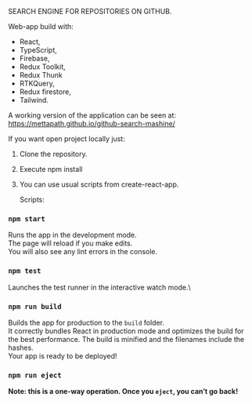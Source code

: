 SEARCH ENGINE FOR REPOSITORIES ON GITHUB.

Web-app build with:

- React,
- TypeScript,
- Firebase,
- Redux Toolkit,
- Redux Thunk
- RTKQuery,
- Redux firestore,
- Tailwind.

A working version of the application can be seen at:
https://mettapath.github.io/github-search-mashine/

If you want open project locally just:

1. Clone the repository.

2. Execute npm install

3. You can use usual scripts from create-react-app.

   Scripts:

### `npm start`

Runs the app in the development mode.\
The page will reload if you make edits.\
You will also see any lint errors in the console.

### `npm test`

Launches the test runner in the interactive watch mode.\

### `npm run build`

Builds the app for production to the `build` folder.\
It correctly bundles React in production mode and optimizes the build for the best performance.
The build is minified and the filenames include the hashes.\
Your app is ready to be deployed!

### `npm run eject`

**Note: this is a one-way operation. Once you `eject`, you can’t go back!**
